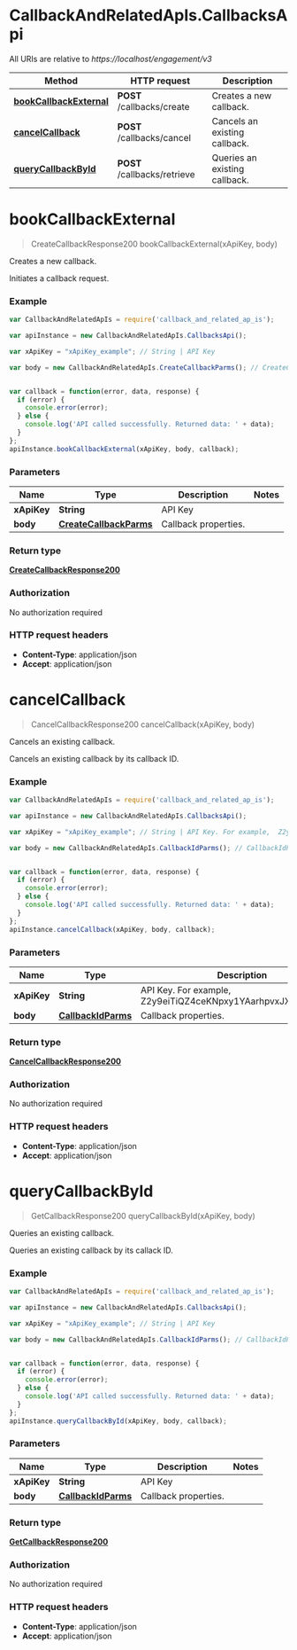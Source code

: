 # CallbackAndRelatedApIs.CallbacksApi

All URIs are relative to *https://localhost/engagement/v3*

Method | HTTP request | Description
------------- | ------------- | -------------
[**bookCallbackExternal**](CallbacksApi.md#bookCallbackExternal) | **POST** /callbacks/create | Creates a new callback.
[**cancelCallback**](CallbacksApi.md#cancelCallback) | **POST** /callbacks/cancel | Cancels an existing callback.
[**queryCallbackById**](CallbacksApi.md#queryCallbackById) | **POST** /callbacks/retrieve | Queries an existing callback.


<a name="bookCallbackExternal"></a>
# **bookCallbackExternal**
> CreateCallbackResponse200 bookCallbackExternal(xApiKey, body)

Creates a new callback.

Initiates a callback request.

### Example
```javascript
var CallbackAndRelatedApIs = require('callback_and_related_ap_is');

var apiInstance = new CallbackAndRelatedApIs.CallbacksApi();

var xApiKey = "xApiKey_example"; // String | API Key

var body = new CallbackAndRelatedApIs.CreateCallbackParms(); // CreateCallbackParms | Callback properties.


var callback = function(error, data, response) {
  if (error) {
    console.error(error);
  } else {
    console.log('API called successfully. Returned data: ' + data);
  }
};
apiInstance.bookCallbackExternal(xApiKey, body, callback);
```

### Parameters

Name | Type | Description  | Notes
------------- | ------------- | ------------- | -------------
 **xApiKey** | **String**| API Key | 
 **body** | [**CreateCallbackParms**](CreateCallbackParms.md)| Callback properties. | 

### Return type

[**CreateCallbackResponse200**](CreateCallbackResponse200.md)

### Authorization

No authorization required

### HTTP request headers

 - **Content-Type**: application/json
 - **Accept**: application/json

<a name="cancelCallback"></a>
# **cancelCallback**
> CancelCallbackResponse200 cancelCallback(xApiKey, body)

Cancels an existing callback.

Cancels an existing callback by its callback ID.

### Example
```javascript
var CallbackAndRelatedApIs = require('callback_and_related_ap_is');

var apiInstance = new CallbackAndRelatedApIs.CallbacksApi();

var xApiKey = "xApiKey_example"; // String | API Key. For example,  Z2y9eiTiQZ4ceKNpxy1YAarhpvxJXPCj4rFrbVep

var body = new CallbackAndRelatedApIs.CallbackIdParms(); // CallbackIdParms | Callback properties.


var callback = function(error, data, response) {
  if (error) {
    console.error(error);
  } else {
    console.log('API called successfully. Returned data: ' + data);
  }
};
apiInstance.cancelCallback(xApiKey, body, callback);
```

### Parameters

Name | Type | Description  | Notes
------------- | ------------- | ------------- | -------------
 **xApiKey** | **String**| API Key. For example,  Z2y9eiTiQZ4ceKNpxy1YAarhpvxJXPCj4rFrbVep | 
 **body** | [**CallbackIdParms**](CallbackIdParms.md)| Callback properties. | 

### Return type

[**CancelCallbackResponse200**](CancelCallbackResponse200.md)

### Authorization

No authorization required

### HTTP request headers

 - **Content-Type**: application/json
 - **Accept**: application/json

<a name="queryCallbackById"></a>
# **queryCallbackById**
> GetCallbackResponse200 queryCallbackById(xApiKey, body)

Queries an existing callback.

Queries an existing callback by its callack ID.

### Example
```javascript
var CallbackAndRelatedApIs = require('callback_and_related_ap_is');

var apiInstance = new CallbackAndRelatedApIs.CallbacksApi();

var xApiKey = "xApiKey_example"; // String | API Key

var body = new CallbackAndRelatedApIs.CallbackIdParms(); // CallbackIdParms | Callback properties.


var callback = function(error, data, response) {
  if (error) {
    console.error(error);
  } else {
    console.log('API called successfully. Returned data: ' + data);
  }
};
apiInstance.queryCallbackById(xApiKey, body, callback);
```

### Parameters

Name | Type | Description  | Notes
------------- | ------------- | ------------- | -------------
 **xApiKey** | **String**| API Key | 
 **body** | [**CallbackIdParms**](CallbackIdParms.md)| Callback properties. | 

### Return type

[**GetCallbackResponse200**](GetCallbackResponse200.md)

### Authorization

No authorization required

### HTTP request headers

 - **Content-Type**: application/json
 - **Accept**: application/json


